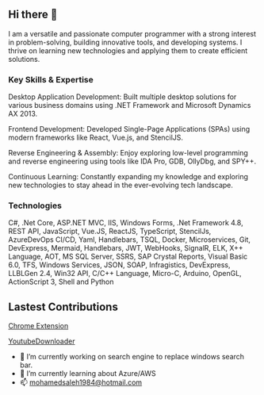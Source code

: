 ## Hi there 👋

I am a versatile and passionate computer programmer with a strong interest in problem-solving, building innovative tools, and developing systems. I thrive on learning new technologies and applying them to create efficient solutions.

### Key Skills & Expertise
Desktop Application Development: Built multiple desktop solutions for various business domains using .NET Framework and Microsoft Dynamics AX 2013.

Frontend Development: Developed Single-Page Applications (SPAs) using modern frameworks like React, Vue.js, and StencilJS.

Reverse Engineering & Assembly: Enjoy exploring low-level programming and reverse engineering using tools like IDA Pro, GDB, OllyDbg, and SPY++.

Continuous Learning: Constantly expanding my knowledge and exploring new technologies to stay ahead in the ever-evolving tech landscape.

### Technologies
C#, .Net Core, ASP.NET MVC, IIS, Windows Forms, .Net Framework 4.8, REST API, JavaScript, Vue.JS, ReactJS, TypeScript, StencilJs, AzureDevOps CI/CD, Yaml, Handlebars, TSQL, Docker, Microservices, Git, DevExpress, Mermaid, Handlebars, JWT, WebHooks, SignalR, ELK, X++ Language, AOT, MS SQL Server, SSRS, SAP Crystal Reports, Visual Basic 6.0, TFS, Windows Services, JSON, SOAP, Infragistics, DevExpress, LLBLGen 2.4, Win32 API, C/C++ Language, Micro-C, Arduino, OpenGL, ActionScript 3, Shell and Python

## Lastest Contributions
[Chrome Extension](https://chromewebstore.google.com/detail/deepseek-chat-to-pdf/mabkcicpfnmnohfppfbcplcopjfnjhej?hl=en-US&utm_source=ext_sidebar)

[YoutubeDownloader](https://github.com/Tyrrrz/YoutubeDownloader)



- 🔭 I’m currently working on search engine to replace windows search bar. 
- 🌱 I’m currently learning about Azure/AWS
- 📫 [mohamedsaleh1984@hotmail.com](mailto:mohamedsaleh1984@hotmail.com)


